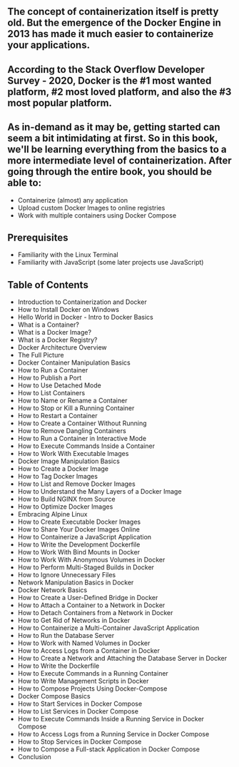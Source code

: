 ## The concept of containerization itself is pretty old. But the emergence of the Docker Engine in 2013 has made it much easier to containerize your applications.

## According to the Stack Overflow Developer Survey - 2020, Docker is the #1 most wanted platform, #2 most loved platform, and also the #3 most popular platform.

## As in-demand as it may be, getting started can seem a bit intimidating at first. So in this book, we'll be learning everything from the basics to a more intermediate level of containerization. After going through the entire book, you should be able to:

- Containerize (almost) any application
- Upload custom Docker Images to online registries
- Work with multiple containers using Docker Compose

## Prerequisites

- Familiarity with the Linux Terminal
- Familiarity with JavaScript (some later projects use JavaScript)

## Table of Contents

- Introduction to Containerization and Docker
- How to Install Docker on Windows
- Hello World in Docker - Intro to Docker Basics
- What is a Container?
- What is a Docker Image?
- What is a Docker Registry?
- Docker Architecture Overview
- The Full Picture
- Docker Container Manipulation Basics
- How to Run a Container
- How to Publish a Port
- How to Use Detached Mode
- How to List Containers
- How to Name or Rename a Container
- How to Stop or Kill a Running Container
- How to Restart a Container
- How to Create a Container Without Running
- How to Remove Dangling Containers
- How to Run a Container in Interactive Mode
- How to Execute Commands Inside a Container
- How to Work With Executable Images
- Docker Image Manipulation Basics
- How to Create a Docker Image
- How to Tag Docker Images
- How to List and Remove Docker Images
- How to Understand the Many Layers of a Docker Image
- How to Build NGINX from Source
- How to Optimize Docker Images
- Embracing Alpine Linux
- How to Create Executable Docker Images
- How to Share Your Docker Images Online
- How to Containerize a JavaScript Application
- How to Write the Development Dockerfile
- How to Work With Bind Mounts in Docker
- How to Work With Anonymous Volumes in Docker
- How to Perform Multi-Staged Builds in Docker
- How to Ignore Unnecessary Files
- Network Manipulation Basics in Docker
- Docker Network Basics
- How to Create a User-Defined Bridge in Docker
- How to Attach a Container to a Network in Docker
- How to Detach Containers from a Network in Docker
- How to Get Rid of Networks in Docker
- How to Containerize a Multi-Container JavaScript Application
- How to Run the Database Server
- How to Work with Named Volumes in Docker
- How to Access Logs from a Container in Docker
- How to Create a Network and Attaching the Database Server in Docker
- How to Write the Dockerfile
- How to Execute Commands in a Running Container
- How to Write Management Scripts in Docker
- How to Compose Projects Using Docker-Compose
- Docker Compose Basics
- How to Start Services in Docker Compose
- How to List Services in Docker Compose
- How to Execute Commands Inside a Running Service in Docker Compose
- How to Access Logs from a Running Service in Docker Compose
- How to Stop Services in Docker Compose
- How to Compose a Full-stack Application in Docker Compose
- Conclusion
